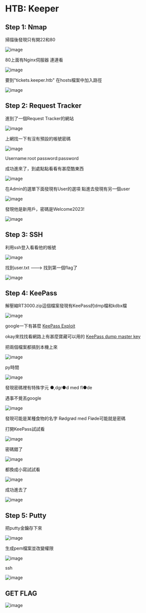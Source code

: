 # HTB: Keeper

## Step 1: Nmap

掃描後發現只有開22和80

![image](https://github.com/TwMoonBear-Arsenal/Pub-ClassWork/assets/25276693/48300b45-760b-41fc-a751-7b283b03528d)

80上面有Nginx伺服器
連連看

![image](https://github.com/TwMoonBear-Arsenal/Pub-ClassWork/assets/25276693/bb321619-51f7-46e8-882c-3b41054b5592)

要到"tickets.keeper.htb"
在hosts檔案中加入路徑

![image](https://github.com/TwMoonBear-Arsenal/Pub-ClassWork/assets/25276693/82a8d827-a327-4308-84c0-213192b82e52)

## Step 2: Request Tracker

進到了一個Request Tracker的網站

![image](https://github.com/TwMoonBear-Arsenal/Pub-ClassWork/assets/25276693/90976bb3-2386-4616-be97-ef0763e0d7bf)

上網找一下有沒有預設的帳號密碼

![image](https://github.com/TwMoonBear-Arsenal/Pub-ClassWork/assets/25276693/42a551b0-4b39-42d9-9b86-8f4a5bb93c78)

Username:root
password:password

成功進來了，到處點點看看有甚麼酷東西

![image](https://github.com/TwMoonBear-Arsenal/Pub-ClassWork/assets/25276693/c981c323-0785-4dd4-a47e-c9d06bf601ec)

在Admin的選單下面發現有User的選項
點進去發現有另一個user

![image](https://github.com/TwMoonBear-Arsenal/Pub-ClassWork/assets/25276693/ff47bdb7-3542-41a6-9916-964bfd8ab6e5)

發現他是新用戶，密碼是Welcome2023!

![image](https://github.com/TwMoonBear-Arsenal/Pub-ClassWork/assets/25276693/38929d8f-5acb-43fe-b5a6-93c073bb4d2f)

## Step 3: SSH

利用ssh登入看看他的帳號

![image](https://github.com/TwMoonBear-Arsenal/Pub-ClassWork/assets/25276693/63e9e3d6-1391-4491-91ed-19b07d000ed8)

找到user.txt ---> 找到第一個flag了

![image](https://github.com/TwMoonBear-Arsenal/Pub-ClassWork/assets/25276693/7a1e568f-fff3-49f4-9264-67b0ce6da320)

## Step 4: KeePass

解壓縮RT3000.zip這個檔案發現有KeePass的dmp檔和kdbx檔

![image](https://github.com/TwMoonBear-Arsenal/Pub-ClassWork/assets/25276693/dbd946d8-f391-4d3b-ab20-42c2efc459b8)

google一下有甚麼
[KeePass Exploit](https://www.linkedin.com/pulse/steal-keepass-2x-254-master-password-chance-johnson)

okay來找找看網路上有甚麼寶藏可以用的
[KeePass dump master key](https://github.com/matro7sh/keepass-dump-masterkey)

把兩個檔案都搞到本機上來

![image](https://github.com/TwMoonBear-Arsenal/Pub-ClassWork/assets/25276693/564d3e22-de6d-4ea4-93a5-4cbbc1771108)

py時間

![image](https://github.com/TwMoonBear-Arsenal/Pub-ClassWork/assets/25276693/d18ebd89-2f49-45de-80f6-3d303876ac1e)

發現密碼裡有特殊字元
●,dgr●d med fl●de

遇事不覺丟google

![image](https://github.com/TwMoonBear-Arsenal/Pub-ClassWork/assets/25276693/d823e634-6a14-4147-a052-cab1670150fe)

發現可能是某種食物的名字
Rødgrød med Fløde可能就是密碼

打開KeePass試試看

![image](https://github.com/TwMoonBear-Arsenal/Pub-ClassWork/assets/25276693/22a1da71-db40-4a2e-a8e8-2ebcb77140d5)

密碼錯了

![image](https://github.com/TwMoonBear-Arsenal/Pub-ClassWork/assets/25276693/22f05817-02b0-4ef8-af8e-f4ee4fabc168)

都換成小寫試試看

![image](https://github.com/TwMoonBear-Arsenal/Pub-ClassWork/assets/25276693/5346c8c6-d766-414e-be16-c94e22c8bb44)

成功進去了

![image](https://github.com/TwMoonBear-Arsenal/Pub-ClassWork/assets/25276693/dab43819-34c6-4fa3-addf-daff63ec4e43)

## Step 5: Putty
把putty金鑰存下來

![image](https://github.com/TwMoonBear-Arsenal/Pub-ClassWork/assets/25276693/329c87f5-f2b3-48ac-b48a-191087f16dca)

生成pem檔案並改變權限

![image](https://github.com/TwMoonBear-Arsenal/Pub-ClassWork/assets/25276693/e8492c75-a5eb-4173-afad-9e0e13b39077)

ssh

![image](https://github.com/TwMoonBear-Arsenal/Pub-ClassWork/assets/25276693/d995af62-7b74-4249-9b5f-b587aa51a8f7)

## GET FLAG
![image](https://github.com/TwMoonBear-Arsenal/Pub-ClassWork/assets/25276693/58de7fee-f84c-43b0-844a-0dfa1857ecad)



